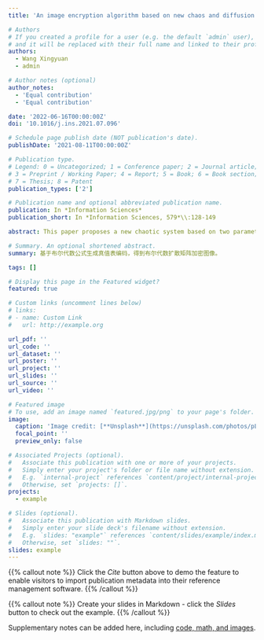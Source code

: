 ```yaml
---
title: 'An image encryption algorithm based on new chaos and diffusion values of a truth table'

# Authors
# If you created a profile for a user (e.g. the default `admin` user), write the username (folder name) here
# and it will be replaced with their full name and linked to their profile.
authors:
  - Wang Xingyuan
  - admin

# Author notes (optional)
author_notes:
  - 'Equal contribution'
  - 'Equal contribution'

date: '2022-06-16T00:00:00Z'
doi: '10.1016/j.ins.2021.07.096'

# Schedule page publish date (NOT publication's date).
publishDate: '2021-08-11T00:00:00Z'

# Publication type.
# Legend: 0 = Uncategorized; 1 = Conference paper; 2 = Journal article;
# 3 = Preprint / Working Paper; 4 = Report; 5 = Book; 6 = Book section;
# 7 = Thesis; 8 = Patent
publication_types: ['2']

# Publication name and optional abbreviated publication name.
publication: In *Information Sciences*
publication_short: In *Information Sciences, 579*\\:128-149

abstract: This paper proposes a new chaotic system based on two parameters. The proposed chaotic system has good chaotic characteristics, and it can be shown that the chaotic system is suitable for image encryption through a variety of simulation experiments. Based on this system, we propose a new image encryption algorithm. The algorithm uses nonlinear chaotic sequences for row, column, and diagonal scrambling and diffusion in two directions. When scrambling, the diffusion matrix generated by the chaotic system is dynamically upset, and the image scrambling direction is determined by the relative coordinates of multiple chaotic systems. When diffusing, two matrices are used to change the pixel value：one is the matrix processed by scrambling, and the other is the matrix generated by the truth table. The resulting encrypted image is affected by both the chaotic system and the truth table rules. Theoretical analysis and experimental results show that the image encrypted by this algorithm has high security.

# Summary. An optional shortened abstract.
summary: 基于布尔代数公式生成真值表编码，得到布尔代数扩散矩阵加密图像。

tags: []

# Display this page in the Featured widget?
featured: true

# Custom links (uncomment lines below)
# links:
# - name: Custom Link
#   url: http://example.org

url_pdf: ''
url_code: ''
url_dataset: ''
url_poster: ''
url_project: ''
url_slides: ''
url_source: ''
url_video: ''

# Featured image
# To use, add an image named `featured.jpg/png` to your page's folder.
image:
  caption: 'Image credit: [**Unsplash**](https://unsplash.com/photos/pLCdAaMFLTE)'
  focal_point: ''
  preview_only: false

# Associated Projects (optional).
#   Associate this publication with one or more of your projects.
#   Simply enter your project's folder or file name without extension.
#   E.g. `internal-project` references `content/project/internal-project/index.md`.
#   Otherwise, set `projects: []`.
projects:
  - example

# Slides (optional).
#   Associate this publication with Markdown slides.
#   Simply enter your slide deck's filename without extension.
#   E.g. `slides: "example"` references `content/slides/example/index.md`.
#   Otherwise, set `slides: ""`.
slides: example
---
```


{{% callout note %}}
Click the _Cite_ button above to demo the feature to enable visitors to import publication metadata into their reference management software.
{{% /callout %}}

{{% callout note %}}
Create your slides in Markdown - click the _Slides_ button to check out the example.
{{% /callout %}}

Supplementary notes can be added here, including [code, math, and images](https://wowchemy.com/docs/writing-markdown-latex/).
